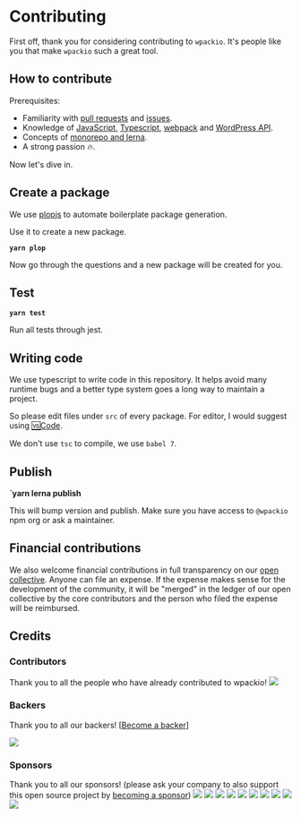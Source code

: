 # Contributing

First off, thank you for considering contributing to `wpackio`. It's people like you that make `wpackio` such a great tool.

## How to contribute

Prerequisites:

-   Familiarity with [pull requests](https://help.github.com/articles/using-pull-requests) and [issues](https://guides.github.com/features/issues/).
-   Knowledge of [JavaScript](https://developer.mozilla.org/bm/docs/Web/JavaScript), [Typescript](https://www.typescriptlang.org/), [webpack](https://webpack.js.org/) and [WordPress API](https://developer.wordpress.org).
-   Concepts of [monorepo and lerna](https://lernajs.io/).
-   A strong passion 🔥.

Now let's dive in.

## Create a package

We use [plopjs](https://github.com/amwmedia/plop) to automate boilerplate package generation.

Use it to create a new package.

**`yarn plop`**

Now go through the questions and a new package will be created for you.

## Test

**`yarn test`**

Run all tests through jest.

## Writing code

We use typescript to write code in this repository. It helps avoid many runtime
bugs and a better type system goes a long way to maintain a project.

So please edit files under `src` of every package. For editor, I would suggest
using [🆚Code](https://code.visualstudio.com/).

We don't use `tsc` to compile, we use `babel 7`.

## Publish

**`yarn lerna publish**

This will bump version and publish. Make sure you have access to `@wpackio` npm org
or ask a maintainer.

## Financial contributions

We also welcome financial contributions in full transparency on our [open collective](https://opencollective.com/wpackio).
Anyone can file an expense. If the expense makes sense for the development of the community, it will be "merged" in the ledger of our open collective by the core contributors and the person who filed the expense will be reimbursed.

## Credits

### Contributors

Thank you to all the people who have already contributed to wpackio!
<a href="graphs/contributors"><img src="https://opencollective.com/wpackio/contributors.svg?width=890" /></a>

### Backers

Thank you to all our backers! [[Become a backer](https://opencollective.com/wpackio#backer)]

<a href="https://opencollective.com/wpackio#backers" target="_blank"><img src="https://opencollective.com/wpackio/backers.svg?width=890"></a>

### Sponsors

Thank you to all our sponsors! (please ask your company to also support this open source project by [becoming a sponsor](https://opencollective.com/wpackio#sponsor))
<a href="https://opencollective.com/wpackio/sponsor/0/website" target="_blank"><img src="https://opencollective.com/wpackio/sponsor/0/avatar.svg"></a>
<a href="https://opencollective.com/wpackio/sponsor/1/website" target="_blank"><img src="https://opencollective.com/wpackio/sponsor/1/avatar.svg"></a>
<a href="https://opencollective.com/wpackio/sponsor/2/website" target="_blank"><img src="https://opencollective.com/wpackio/sponsor/2/avatar.svg"></a>
<a href="https://opencollective.com/wpackio/sponsor/3/website" target="_blank"><img src="https://opencollective.com/wpackio/sponsor/3/avatar.svg"></a>
<a href="https://opencollective.com/wpackio/sponsor/4/website" target="_blank"><img src="https://opencollective.com/wpackio/sponsor/4/avatar.svg"></a>
<a href="https://opencollective.com/wpackio/sponsor/5/website" target="_blank"><img src="https://opencollective.com/wpackio/sponsor/5/avatar.svg"></a>
<a href="https://opencollective.com/wpackio/sponsor/6/website" target="_blank"><img src="https://opencollective.com/wpackio/sponsor/6/avatar.svg"></a>
<a href="https://opencollective.com/wpackio/sponsor/7/website" target="_blank"><img src="https://opencollective.com/wpackio/sponsor/7/avatar.svg"></a>
<a href="https://opencollective.com/wpackio/sponsor/8/website" target="_blank"><img src="https://opencollective.com/wpackio/sponsor/8/avatar.svg"></a>
<a href="https://opencollective.com/wpackio/sponsor/9/website" target="_blank"><img src="https://opencollective.com/wpackio/sponsor/9/avatar.svg"></a>
